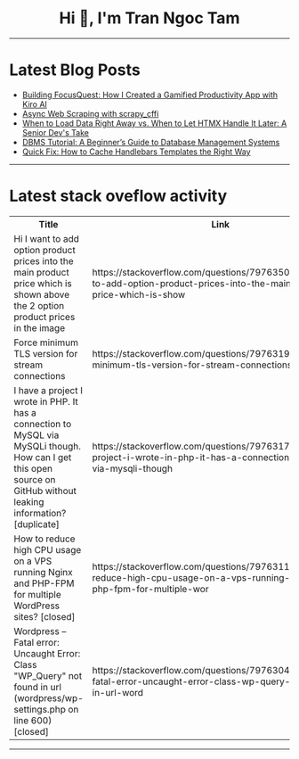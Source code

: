 <h1 align="center">Hi 👋, I'm Tran Ngoc Tam</h1>

---

# Latest Blog Posts 
<!-- BLOG-POST-LIST:START -->
- [Building FocusQuest: How I Created a Gamified Productivity App with Kiro AI](https://dev.to/jake_joseph_1c55bb2b04b55/building-focusquest-how-i-created-a-gamified-productivity-app-with-kiro-ai-2kb6)
- [Async Web Scraping with scrapy_cffi](https://dev.to/strange_funny_ca3065432c5/async-web-scraping-with-scrapycffi-1em3)
- [When to Load Data Right Away vs. When to Let HTMX Handle It Later: A Senior Dev&#39;s Take](https://dev.to/sisproid/when-to-load-data-right-away-vs-when-to-let-htmx-handle-it-later-a-senior-devs-take-25nf)
- [DBMS Tutorial: A Beginner’s Guide to Database Management Systems](https://dev.to/suraj_kumar_fb57ae0928df2/dbms-tutorial-a-beginners-guide-to-database-management-systems-4f2n)
- [Quick Fix: How to Cache Handlebars Templates the Right Way](https://dev.to/sisproid/quick-fix-how-to-cache-handlebars-templates-the-right-way-2o5k)
<!-- BLOG-POST-LIST:END -->

---

# Latest stack oveflow activity
<table>
  <tr><th>Title</th><th>Link</th></tr>
  <!-- STACKOVERFLOW:START --><tr><td>Hi I want to add option product prices into the main product price which is shown above the 2 option product prices in the image</td><td>https://stackoverflow.com/questions/79763500/hi-i-want-to-add-option-product-prices-into-the-main-product-price-which-is-show</td></tr><tr><td>Force minimum TLS version for stream connections</td><td>https://stackoverflow.com/questions/79763199/force-minimum-tls-version-for-stream-connections</td></tr><tr><td>I have a project I wrote in PHP. It has a connection to MySQL via MySQLi though. How can I get this open source on GitHub without leaking information? [duplicate]</td><td>https://stackoverflow.com/questions/79763178/i-have-a-project-i-wrote-in-php-it-has-a-connection-to-mysql-via-mysqli-though</td></tr><tr><td>How to reduce high CPU usage on a VPS running Nginx and PHP-FPM for multiple WordPress sites? [closed]</td><td>https://stackoverflow.com/questions/79763117/how-to-reduce-high-cpu-usage-on-a-vps-running-nginx-and-php-fpm-for-multiple-wor</td></tr><tr><td>Wordpress – Fatal error: Uncaught Error: Class &quot;WP_Query&quot; not found in url &lpar;wordpress/wp-settings.php on line 600&rpar; [closed]</td><td>https://stackoverflow.com/questions/79763046/wordpress-fatal-error-uncaught-error-class-wp-query-not-found-in-url-word</td></tr><!-- STACKOVERFLOW:END -->
</table>

---


